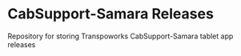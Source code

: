 # CabSupport-Samara Releases
Repository for storing Transpoworks CabSupport-Samara tablet app releases
